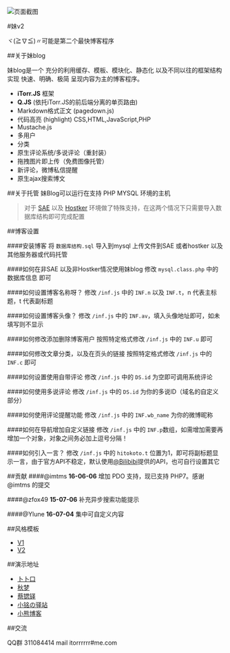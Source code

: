 
![页面截图](http://ww4.sinaimg.cn/large/a15b4afegw1enswvuws5eg20fo0b1jrd.gif)

#妹v2

ヾ(≧∇≦)〃可能是第二个最快博客程序

##关于妹blog

妹blog是一个 充分的利用缓存、模板、模块化、静态化 以及不同以往的框架结构 实现 快速、明确、极简 呈现内容为主的博客程序。
 

- **iTorr.JS** 框架
- **Q.JS** (依托iTorr.JS的前后端分离的单页路由)
- Markdown格式正文 (pagedown.js)
- 代码高亮 (highlight) CSS,HTML,JavaScript,PHP
- Mustache.js
- 多用户
- 分类
- 原生评论系统/多说评论（重封装）
- 拖拽图片即上传（免费图像托管）
- 新评论，微博私信提醒
- 原生ajax搜索博文


##关于托管
妹Blog可以运行在支持 PHP MYSQL 环境的主机

>对于 [SAE](http://sae.sina.com.cn/) 以及 [Hostker](http://www.hostker.com/) 环境做了特殊支持，在这两个情况下只需要导入数据库结构即可完成配置


##博客设置

####安装博客
将 `数据库结构.sql` 导入到mysql
上传文件到SAE 或者hostker 以及其他服务器或代码托管

####如何在非SAE 以及非Hostker情况使用妹blog
修改 `mysql.class.php` 中的数据库信息 即可

####如何设置博客名称呀？
修改 `/inf.js` 中的 `INF.n` 以及 `INF.t`，n 代表主标题，t 代表副标题

####如何设置博客头像？
修改 `/inf.js` 中的 `INF.av`，填入头像地址即可，如未填写则不显示

####如何修改添加删除博客用户
按照特定格式修改 `/inf.js` 中的 `INF.u` 即可

####如何修改文章分类，以及在页头的链接
按照特定格式修改 `/inf.js` 中的 `INF.c` 即可

####如何设置使用自带评论
修改 `/inf.js` 中的 `DS.id` 为空即可调用系统评论

####如何使用多说评论
修改 `/inf.js` 中的 `DS.id` 为你的多说ID（域名的自定义部分）

####如何使用评论提醒功能
修改 `/inf.js` 中的 `INF.wb_name` 为你的微博昵称

####如何在导航增加自定义链接
修改 `/inf.js` 中的 `INF.p`数组，如需增加需要再增加一个对象，对象之间务必加上逗号分隔！

####如何引入一言？
修改 `/inf.js` 中的 `hitokoto.t` 位置为1，即可将副标题显示一言，由于官方API不稳定，默认使用[@Bilibibi](http://bilibibi.me/)提供的API，也可自行设置其它

##贡献
####@imtms **16-06-06**
增加 PDO 支持，现已支持 PHP7。感谢@imtms 的提交

####@zfox49 **15-07-06**
补充异步搜索功能提示

####@Ylune **16-07-04**
集中可自定义内容

##风格模板

- [V1](https://github.com/ylune/imouto-theme)
- [V2](https://github.com/ylune/imouto-theme-v2)

##演示地址

- [卜卜口](http://mouto.org)
- [秋梦](https://49.gs)
- [蔡锶铎](http://caisiduo.xyz)
- [小铭の驿站](http://ming-app.smartgslb.com)
- [小熊博客](http://kloli.tk)

##交流

QQ群 311084414
mail itorrrrrr#me.com

